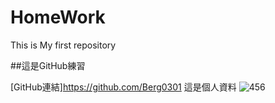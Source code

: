 # HomeWork
This is My first repository

##這是GitHub練習

[GitHub連結]https://github.com/Berg0301
這是個人資料
![456](https://user-images.githubusercontent.com/91797924/143826669-cef84c8b-31e0-4972-b84b-6b375bea367a.png)
